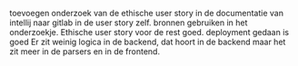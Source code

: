 toevoegen onderzoek van de ethische user story in de documentatie van intellij naar gitlab in de user story zelf.
bronnen gebruiken in het onderzoekje.
Ethische user story voor de rest goed.
deployment gedaan is goed
Er zit weinig logica in de backend, dat hoort in de backend maar het zit meer in de parsers en in de frontend.